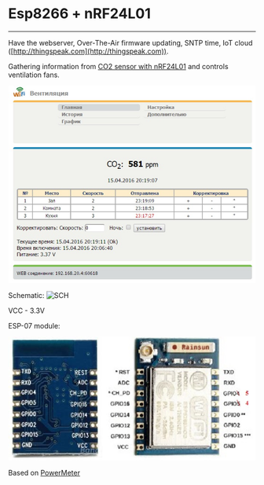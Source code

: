 # Esp8266 + nRF24L01
---

Have the webserver, Over-The-Air firmware updating, SNTP time, IoT cloud ([http://thingspeak.com](http://thingspeak.com)).

Gathering information from [CO2 sensor with nRF24L01](http://we.easyelectronics.ru/smarthouse/dorabotka-provetrivatelya-ili-upravlenie-ventilyaciey-ot-datchika-uglekislogo-gaza.html) and controls ventilation fans.

![alt tag](https://github.com/vad7/WirelessCO2_esp8266/blob/master/main_screen.jpg)

Schematic: 
![SCH](https://github.com/vad7/WirelessCO2_esp8266/blob/master/WirelessCO2.jpg)

VCC - 3.3V<br> 

ESP-07 module: 

![alt tag](https://github.com/vad7/WirelessCO2_esp8266/blob/master/esp-07.jpg)


Based on [PowerMeter](https://github.com/vad7/PowerMeter.git)

